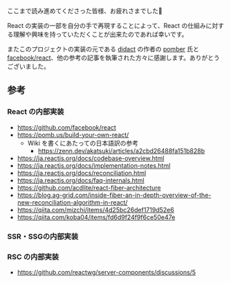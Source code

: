 ここまで読み進めてくださった皆様、お疲れさまでした🎉 

React の実装の一部を自分の手で再現することによって、React の仕組みに対する理解や興味を持っていただくことが出来たのであれば幸いです。

またこのプロジェクトの実装の元である [didact](https://github.com/pomber/didact) の作者の [pomber](https://github.com/pomber) 氏と [facebook/react](https://github.com/facebook/react)、他の参考の記事を執筆された方々に感謝します。ありがとうございました。

## 参考

### React の内部実装

- https://github.com/facebook/react
- https://pomb.us/build-your-own-react/
  - Wiki を書くにあたっての日本語訳の参考
    - https://zenn.dev/akatsuki/articles/a2cbd26488fa151b828b
- https://ja.reactjs.org/docs/codebase-overview.html
- https://ja.reactjs.org/docs/implementation-notes.html
- https://ja.reactjs.org/docs/reconciliation.html
- https://ja.reactjs.org/docs/faq-internals.html
- https://github.com/acdlite/react-fiber-architecture
- https://blog.ag-grid.com/inside-fiber-an-in-depth-overview-of-the-new-reconciliation-algorithm-in-react/
- https://qiita.com/mizchi/items/4d25bc26def1719d52e6
- https://qiita.com/koba04/items/fd6d9f24f9f6ce50e47e

### SSR・SSGの内部実装

### RSC の内部実装
- https://github.com/reactwg/server-components/discussions/5
